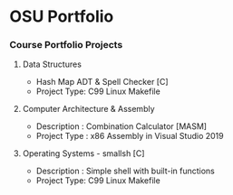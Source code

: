 # OSU Portfolio
### Course Portfolio Projects

1. Data Structures
    * Hash Map ADT & Spell Checker [C]
    * Project Type: C99 Linux Makefile

1. Computer Architecture & Assembly
    * Description : Combination Calculator [MASM]
    * Project Type : x86 Assembly in Visual Studio 2019

1. Operating Systems - smallsh [C]
    * Description : Simple shell with built-in functions
    * Project Type: C99 Linux Makefile
